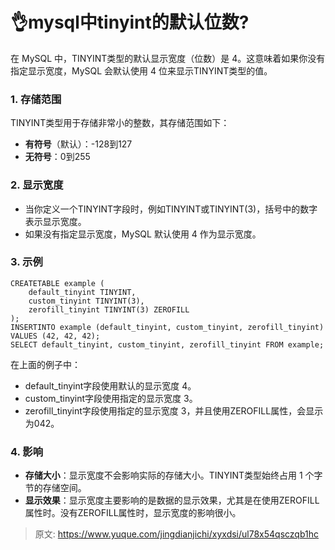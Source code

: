 # 👌mysql中tinyint的默认位数?

在 MySQL 中，TINYINT类型的默认显示宽度（位数）是 4。这意味着如果你没有指定显示宽度，MySQL 会默认使用 4 位来显示TINYINT类型的值。

### 1. 存储范围
TINYINT类型用于存储非常小的整数，其存储范围如下：

+ **有符号**（默认）：-128到127
+ **无符号**：0到255

### 2. 显示宽度
+ 当你定义一个TINYINT字段时，例如TINYINT或TINYINT(3)，括号中的数字表示显示宽度。
+ 如果没有指定显示宽度，MySQL 默认使用 4 作为显示宽度。

### 3. 示例
```plain
CREATETABLE example (
    default_tinyint TINYINT,
    custom_tinyint TINYINT(3),
    zerofill_tinyint TINYINT(3) ZEROFILL
);
INSERTINTO example (default_tinyint, custom_tinyint, zerofill_tinyint) VALUES (42, 42, 42);
SELECT default_tinyint, custom_tinyint, zerofill_tinyint FROM example;
```

在上面的例子中：

+ default_tinyint字段使用默认的显示宽度 4。
+ custom_tinyint字段使用指定的显示宽度 3。
+ zerofill_tinyint字段使用指定的显示宽度 3，并且使用ZEROFILL属性，会显示为042。

### 4. 影响
+ **存储大小**：显示宽度不会影响实际的存储大小。TINYINT类型始终占用 1 个字节的存储空间。
+ **显示效果**：显示宽度主要影响的是数据的显示效果，尤其是在使用ZEROFILL属性时。没有ZEROFILL属性时，显示宽度的影响很小。



> 原文: <https://www.yuque.com/jingdianjichi/xyxdsi/ul78x54qsczqb1hc>